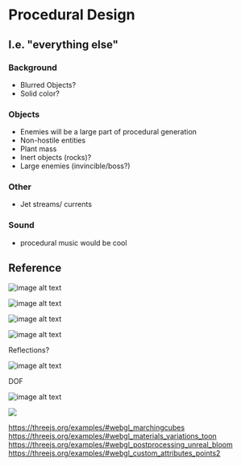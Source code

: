 # Procedural Design
## I.e. "everything else"
### Background
- Blurred Objects?
- Solid color?

### Objects
- Enemies will be a large part of procedural generation
- Non-hostile entities
- Plant mass
- Inert objects (rocks)?
- Large enemies (invincible/boss?)

### Other 
- Jet streams/ currents

### Sound
- procedural music would be cool

## Reference
![image alt text](https://openphoto.net/volumes/sizes/dd/8217/2.jpg)

![image alt text](https://www.verywellhealth.com/thmb/6skhHQcxkL4M5Z1oDouxfJPeY0I=/1418x0/filters:no_upscale():max_bytes(150000):strip_icc():format(webp)/HIV_large-569fde523df78cafda9eb0e7.jpg)

![image alt text](https://wpo-altertechnology.com/wp-content/uploads/2018/09/Fluorescence-microscopy2.jpg)

![image alt text](https://live.staticflickr.com/68/157669597_fcc86d25f1_b.jpg)

Reflections?

![image alt text](https://vignette.wikia.nocookie.net/spore/images/1/10/Cell_stage2.jpg)

DOF

![image alt text](https://media.playstation.com/is/image/SCEA/flow-screenshot-02-ps4-us-20mar15?$MediaCarousel_Original$)

![](https://images-wixmp-ed30a86b8c4ca887773594c2.wixmp.com/f/550d9157-b095-4115-9585-eb34273e960c/dd5l32g-f31cc028-71d3-4ffa-b18b-344c581f15fe.gif?token=eyJ0eXAiOiJKV1QiLCJhbGciOiJIUzI1NiJ9.eyJzdWIiOiJ1cm46YXBwOjdlMGQxODg5ODIyNjQzNzNhNWYwZDQxNWVhMGQyNmUwIiwiaXNzIjoidXJuOmFwcDo3ZTBkMTg4OTgyMjY0MzczYTVmMGQ0MTVlYTBkMjZlMCIsIm9iaiI6W1t7InBhdGgiOiJcL2ZcLzU1MGQ5MTU3LWIwOTUtNDExNS05NTg1LWViMzQyNzNlOTYwY1wvZGQ1bDMyZy1mMzFjYzAyOC03MWQzLTRmZmEtYjE4Yi0zNDRjNTgxZjE1ZmUuZ2lmIn1dXSwiYXVkIjpbInVybjpzZXJ2aWNlOmZpbGUuZG93bmxvYWQiXX0.3ZHDpSiJnOTpCYYLQrz4VXo6JG252mVvLIsaBObf1Ho)

https://threejs.org/examples/#webgl_marchingcubes
https://threejs.org/examples/#webgl_materials_variations_toon
https://threejs.org/examples/#webgl_postprocessing_unreal_bloom
https://threejs.org/examples/#webgl_custom_attributes_points2




